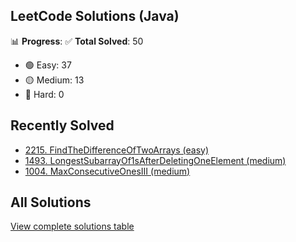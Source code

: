 ## LeetCode Solutions (Java)

📊 **Progress**:
✅ **Total Solved**: 50
- 🟢 Easy: 37
- 🟡 Medium: 13
- 🔴 Hard: 0

## Recently Solved
- [2215. FindTheDifferenceOfTwoArrays (easy)](src/easy/_2215_FindTheDifferenceOfTwoArrays.java)
- [1493. LongestSubarrayOf1sAfterDeletingOneElement (medium)](src/medium/_1493_LongestSubarrayOf1sAfterDeletingOneElement.java)
- [1004. MaxConsecutiveOnesIII (medium)](src/medium/_1004_MaxConsecutiveOnesIII.java)

## All Solutions
[View complete solutions table](solutions.md)
